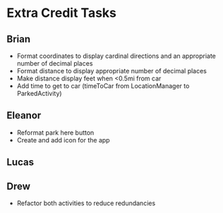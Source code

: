 # Extra Credit Tasks

## Brian
* Format coordinates to display cardinal directions and an appropriate number of decimal places
* Format distance to display appropriate number of decimal places
* Make distance display feet when <0.5mi from car
* Add time to get to car (timeToCar from LocationManager to ParkedActivity)

## Eleanor
* Reformat park here button
* Create and add icon for the app

## Lucas

## Drew
* Refactor both activities to reduce redundancies
